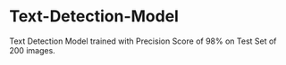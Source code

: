 # Text-Detection-Model
Text Detection Model trained with Precision Score of 98% on Test Set of 200 images. 
